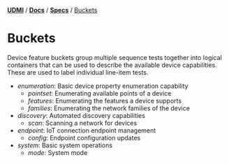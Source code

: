 [**UDMI**](../../) / [**Docs**](../) / [**Specs**](./) / [Buckets](#)

# Buckets

Device feature buckets group multiple sequence tests together into logical
containers that can be used to describe the available device capabilities.
These are used to label individual line-item tests.

* _enumeration_: Basic device property enumeration capability
  * _pointset_: Enumerating available points of a device
  * _features_: Enumerating the features a device supports
  * _families_: Enumerating the network families of the device
* _discovery_: Automated discovery capabilities
  * _scan_: Scanning a network for devices
* _endpoint_: IoT connection endpoint management
  * _config_: Endpoint configuration updates
* _system_: Basic system operations
  * _mode_: System mode
